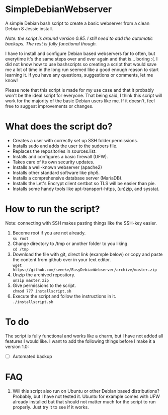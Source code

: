 # SimpleDebianWebserver
A simple Debian bash script to create a basic webserver from a clean Debian 8 Jessie install.

*Note: the script is around version 0.95. I still need to add the automatic backups. The rest is fully functional though.*

I have to install and configure Debian based webservers far to often, but everytime it's the same steps over and over again and that is... boring :(. I did not know how to use bashscripts so creating a script that would save me a lot of time in the long run seemed like a good enough reason to start learning it. If you have any questions, suggestions or comments, let me know!

Please note that this script is made for my use case and that it probably won't be the ideal script for everyone. That being said, I think this script will work for the majority of the basic Debian users like me. If it doesn't, feel free to suggest improvements or changes.

# What does the script do?

- Creates a user with correctly set up SSH folder permissions.
- Installs sudo and adds the user to the sudoers file.
- Replaces the repositories in sources.list.
- Installs and configures a basic firewall (UFW).
- Takes care of its own security updates.
- Installs a well-known webserver (apache2)
- Installs other standard software like php5.
- Installs a comprehensive database server (MariaDB).
- Installs the Let's Encrypt client certbot so TLS will be easier than pie.
- Installs some handy tools like apt-transport-https, (un)zip, and sysstat.

# How to run the script?
Note: connecting with SSH makes pasting things like the SSH-key easier.

1. Become root if you are not already.  
   ```su root```
2. Change directory to /tmp or another folder to you liking.  
   ```cd /tmp```
3. Download the file with git, direct link (example below) or copy and paste the content from github over in your text editor.  
   ```wget https://github.com/sveeke/EasyDebianWebserver/archive/master.zip```
4. Unzip the archived repository.  
   ```unzip master.zip```
5. Give permissions to the script.  
   ```chmod 777 installscript.sh```
6. Execute the script and follow the instructions in it.  
   ```./installscript.sh```

# To do
The script is fully functional and works like a charm, but I have not added all features I would like. I want to add the following things before I make it a version 1.0:

- [ ] Automated backup

# FAQ
1. Will this script also run on Ubuntu or other Debian based distributions?
   Probably, but I have not tested it. Ubuntu for example comes with UFW already installed but that should not matter much for the script to run properly. Just try it to see if it works.

